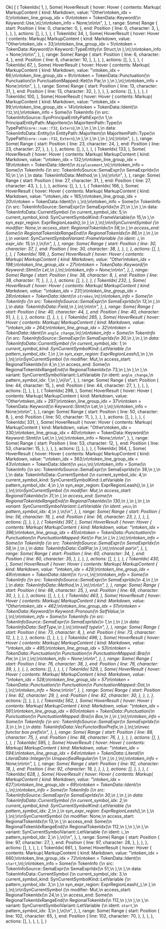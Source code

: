 Ok(
    [
        (
            TokenIdx(
                1,
            ),
            Some(
                HoverResult {
                    hover: Hover {
                        contents: Markup(
                            MarkupContent {
                                kind: Markdown,
                                value: "Other\ntoken_idx = 0;\n\ntoken_line_group_idx = 0\n\ntoken = TokenData::Keyword(\n    Keyword::Use,\n);\n\ntoken_info = None;\n\n\n",
                            },
                        ),
                        range: Some(
                            Range {
                                start: Position {
                                    line: 0,
                                    character: 0,
                                },
                                end: Position {
                                    line: 0,
                                    character: 3,
                                },
                            },
                        ),
                    },
                    actions: [],
                },
            ),
        ),
        (
            TokenIdx(
                34,
            ),
            Some(
                HoverResult {
                    hover: Hover {
                        contents: Markup(
                            MarkupContent {
                                kind: Markdown,
                                value: "Other\ntoken_idx = 33;\n\ntoken_line_group_idx = 5\n\ntoken = TokenData::Keyword(\n    Keyword::TypeEntity(\n        Struct,\n    ),\n);\n\ntoken_info = None;\n\n\n",
                            },
                        ),
                        range: Some(
                            Range {
                                start: Position {
                                    line: 6,
                                    character: 4,
                                },
                                end: Position {
                                    line: 6,
                                    character: 10,
                                },
                            },
                        ),
                    },
                    actions: [],
                },
            ),
        ),
        (
            TokenIdx(
                67,
            ),
            Some(
                HoverResult {
                    hover: Hover {
                        contents: Markup(
                            MarkupContent {
                                kind: Markdown,
                                value: "\ntoken_idx = 66;\n\ntoken_line_group_idx = 8\n\ntoken = TokenData::Punctuation(\n    Punctuation(\n        PunctuationMapped::Ket(\n            Par,\n        ),\n    ),\n);\n\ntoken_info = None;\n\n\n",
                            },
                        ),
                        range: Some(
                            Range {
                                start: Position {
                                    line: 13,
                                    character: 31,
                                },
                                end: Position {
                                    line: 13,
                                    character: 32,
                                },
                            },
                        ),
                    },
                    actions: [],
                },
            ),
        ),
        (
            TokenIdx(
                100,
            ),
            Some(
                HoverResult {
                    hover: Hover {
                        contents: Markup(
                            MarkupContent {
                                kind: Markdown,
                                value: "\ntoken_idx = 99;\n\ntoken_line_group_idx = 14\n\ntoken = TokenData::Ident(\n    `f32`,\n);\n\ntoken_info = Some(\n    TokenInfo {\n        src: TokenInfoSource::SynPrincipalEntityPathExpr(\n            1,\n            PrincipalEntityPath::MajorItem(\n                MajorItemPath::Type(\n                    TypePath(`core::num::f32`, `Extern`),\n                ),\n            ),\n        ),\n        data: TokenInfoData::Entity(\n            EntityPath::MajorItem(\n                MajorItemPath::Type(\n                    TypePath(`core::num::f32`, `Extern`),\n                ),\n            ),\n        ),\n    },\n);\n\n\n",
                            },
                        ),
                        range: Some(
                            Range {
                                start: Position {
                                    line: 23,
                                    character: 24,
                                },
                                end: Position {
                                    line: 23,
                                    character: 27,
                                },
                            },
                        ),
                    },
                    actions: [],
                },
            ),
        ),
        (
            TokenIdx(
                133,
            ),
            Some(
                HoverResult {
                    hover: Hover {
                        contents: Markup(
                            MarkupContent {
                                kind: Markdown,
                                value: "\ntoken_idx = 132;\n\ntoken_line_group_idx = 18\n\ntoken = TokenData::Ident(\n    `displacement`,\n);\n\ntoken_info = Some(\n    TokenInfo {\n        src: TokenInfoSource::SemaExpr(\n            SemaExprIdx(\n                10,\n            ),\n        ),\n        data: TokenInfoData::Method,\n    },\n);\n\n\n",
                            },
                        ),
                        range: Some(
                            Range {
                                start: Position {
                                    line: 27,
                                    character: 31,
                                },
                                end: Position {
                                    line: 27,
                                    character: 43,
                                },
                            },
                        ),
                    },
                    actions: [],
                },
            ),
        ),
        (
            TokenIdx(
                166,
            ),
            Some(
                HoverResult {
                    hover: Hover {
                        contents: Markup(
                            MarkupContent {
                                kind: Markdown,
                                value: "\ntoken_idx = 165;\n\ntoken_line_group_idx = 20\n\ntoken = TokenData::Ident(\n    `i`,\n);\n\ntoken_info = Some(\n    TokenInfo {\n        src: TokenInfoSource::SemaExpr(\n            SemaExprIdx(\n                21,\n            ),\n        ),\n        data: TokenInfoData::CurrentSymbol {\n            current_symbol_idx: 5,\n            current_symbol_kind: SynCurrentSymbolKind::FrameVariable(\n                15,\n            ),\n            syn_expr_region: ExprRegionLeash(_),\n        },\n    },\n);\n\nSynCurrentSymbol {\n    modifier: None,\n    access_start: RegionalTokenIdx(\n        58,\n    ),\n    access_end: Some(\n        RegionalTokenIdxRangeEnd(\n            RegionalTokenIdx(\n                86,\n            ),\n        ),\n    ),\n    variant: SynCurrentSymbolVariant::FrameVariable {\n        ident: `i`,\n        expr_idx: 15,\n    },\n}\n",
                            },
                        ),
                        range: Some(
                            Range {
                                start: Position {
                                    line: 30,
                                    character: 37,
                                },
                                end: Position {
                                    line: 30,
                                    character: 38,
                                },
                            },
                        ),
                    },
                    actions: [],
                },
            ),
        ),
        (
            TokenIdx(
                199,
            ),
            Some(
                HoverResult {
                    hover: Hover {
                        contents: Markup(
                            MarkupContent {
                                kind: Markdown,
                                value: "Other\ntoken_idx = 198;\n\ntoken_line_group_idx = 27\n\ntoken = TokenData::Keyword(\n    Keyword::Stmt(\n        Let,\n    ),\n);\n\ntoken_info = None;\n\n\n",
                            },
                        ),
                        range: Some(
                            Range {
                                start: Position {
                                    line: 38,
                                    character: 8,
                                },
                                end: Position {
                                    line: 38,
                                    character: 11,
                                },
                            },
                        ),
                    },
                    actions: [],
                },
            ),
        ),
        (
            TokenIdx(
                232,
            ),
            Some(
                HoverResult {
                    hover: Hover {
                        contents: Markup(
                            MarkupContent {
                                kind: Markdown,
                                value: "\ntoken_idx = 231;\n\ntoken_line_group_idx = 28\n\ntoken = TokenData::Ident(\n    `strokes`,\n);\n\ntoken_info = Some(\n    TokenInfo {\n        src: TokenInfoSource::SemaExpr(\n            SemaExprIdx(\n                13,\n            ),\n        ),\n        data: TokenInfoData::Field,\n    },\n);\n\n\n",
                            },
                        ),
                        range: Some(
                            Range {
                                start: Position {
                                    line: 40,
                                    character: 44,
                                },
                                end: Position {
                                    line: 40,
                                    character: 51,
                                },
                            },
                        ),
                    },
                    actions: [],
                },
            ),
        ),
        (
            TokenIdx(
                265,
            ),
            Some(
                HoverResult {
                    hover: Hover {
                        contents: Markup(
                            MarkupContent {
                                kind: Markdown,
                                value: "\ntoken_idx = 264;\n\ntoken_line_group_idx = 32\n\ntoken = TokenData::Ident(\n    `angle_change`,\n);\n\ntoken_info = Some(\n    TokenInfo {\n        src: TokenInfoSource::SemaExpr(\n            SemaExprIdx(\n                30,\n            ),\n        ),\n        data: TokenInfoData::CurrentSymbol {\n            current_symbol_idx: 1,\n            current_symbol_kind: SynCurrentSymbolKind::LetVariable {\n                pattern_symbol_idx: 1,\n            },\n            syn_expr_region: ExprRegionLeash(_),\n        },\n    },\n);\n\nSynCurrentSymbol {\n    modifier: Mut,\n    access_start: RegionalTokenIdx(\n        4,\n    ),\n    access_end: Some(\n        RegionalTokenIdxRangeEnd(\n            RegionalTokenIdx(\n                73,\n            ),\n        ),\n    ),\n    variant: SynCurrentSymbolVariant::LetVariable {\n        ident: `angle_change`,\n        pattern_symbol_idx: 1,\n    },\n}\n",
                            },
                        ),
                        range: Some(
                            Range {
                                start: Position {
                                    line: 44,
                                    character: 15,
                                },
                                end: Position {
                                    line: 44,
                                    character: 27,
                                },
                            },
                        ),
                    },
                    actions: [],
                },
            ),
        ),
        (
            TokenIdx(
                298,
            ),
            Some(
                HoverResult {
                    hover: Hover {
                        contents: Markup(
                            MarkupContent {
                                kind: Markdown,
                                value: "Other\ntoken_idx = 297;\n\ntoken_line_group_idx = 37\n\ntoken = TokenData::Keyword(\n    Keyword::Stmt(\n        Let,\n    ),\n);\n\ntoken_info = None;\n\n\n",
                            },
                        ),
                        range: Some(
                            Range {
                                start: Position {
                                    line: 50,
                                    character: 8,
                                },
                                end: Position {
                                    line: 50,
                                    character: 11,
                                },
                            },
                        ),
                    },
                    actions: [],
                },
            ),
        ),
        (
            TokenIdx(
                331,
            ),
            Some(
                HoverResult {
                    hover: Hover {
                        contents: Markup(
                            MarkupContent {
                                kind: Markdown,
                                value: "Other\ntoken_idx = 330;\n\ntoken_line_group_idx = 40\n\ntoken = TokenData::Keyword(\n    Keyword::Stmt(\n        Let,\n    ),\n);\n\ntoken_info = None;\n\n\n",
                            },
                        ),
                        range: Some(
                            Range {
                                start: Position {
                                    line: 53,
                                    character: 12,
                                },
                                end: Position {
                                    line: 53,
                                    character: 15,
                                },
                            },
                        ),
                    },
                    actions: [],
                },
            ),
        ),
        (
            TokenIdx(
                364,
            ),
            Some(
                HoverResult {
                    hover: Hover {
                        contents: Markup(
                            MarkupContent {
                                kind: Markdown,
                                value: "\ntoken_idx = 363;\n\ntoken_line_group_idx = 43\n\ntoken = TokenData::Ident(\n    `ymin`,\n);\n\ntoken_info = Some(\n    TokenInfo {\n        src: TokenInfoSource::SemaExpr(\n            SemaExprIdx(\n                39,\n            ),\n        ),\n        data: TokenInfoData::CurrentSymbol {\n            current_symbol_idx: 4,\n            current_symbol_kind: SynCurrentSymbolKind::LetVariable {\n                pattern_symbol_idx: 4,\n            },\n            syn_expr_region: ExprRegionLeash(_),\n        },\n    },\n);\n\nSynCurrentSymbol {\n    modifier: Mut,\n    access_start: RegionalTokenIdx(\n        31,\n    ),\n    access_end: Some(\n        RegionalTokenIdxRangeEnd(\n            RegionalTokenIdx(\n                130,\n            ),\n        ),\n    ),\n    variant: SynCurrentSymbolVariant::LetVariable {\n        ident: `ymin`,\n        pattern_symbol_idx: 4,\n    },\n}\n",
                            },
                        ),
                        range: Some(
                            Range {
                                start: Position {
                                    line: 56,
                                    character: 19,
                                },
                                end: Position {
                                    line: 56,
                                    character: 23,
                                },
                            },
                        ),
                    },
                    actions: [],
                },
            ),
        ),
        (
            TokenIdx(
                397,
            ),
            Some(
                HoverResult {
                    hover: Hover {
                        contents: Markup(
                            MarkupContent {
                                kind: Markdown,
                                value: "\ntoken_idx = 396;\n\ntoken_line_group_idx = 45\n\ntoken = TokenData::Punctuation(\n    Punctuation(\n        PunctuationMapped::Ket(\n            Par,\n        ),\n    ),\n);\n\ntoken_info = Some(\n    TokenInfo {\n        src: TokenInfoSource::SemaExpr(\n            SemaExprIdx(\n                58,\n            ),\n        ),\n        data: TokenInfoData::CallPar,\n    },\n);\n\ncall par\n",
                            },
                        ),
                        range: Some(
                            Range {
                                start: Position {
                                    line: 60,
                                    character: 34,
                                },
                                end: Position {
                                    line: 60,
                                    character: 35,
                                },
                            },
                        ),
                    },
                    actions: [],
                },
            ),
        ),
        (
            TokenIdx(
                430,
            ),
            Some(
                HoverResult {
                    hover: Hover {
                        contents: Markup(
                            MarkupContent {
                                kind: Markdown,
                                value: "\ntoken_idx = 429;\n\ntoken_line_group_idx = 49\n\ntoken = TokenData::Ident(\n    `first`,\n);\n\ntoken_info = Some(\n    TokenInfo {\n        src: TokenInfoSource::SemaExpr(\n            SemaExprIdx(\n                4,\n            ),\n        ),\n        data: TokenInfoData::Method,\n    },\n);\n\n\n",
                            },
                        ),
                        range: Some(
                            Range {
                                start: Position {
                                    line: 68,
                                    character: 25,
                                },
                                end: Position {
                                    line: 68,
                                    character: 30,
                                },
                            },
                        ),
                    },
                    actions: [],
                },
            ),
        ),
        (
            TokenIdx(
                463,
            ),
            Some(
                HoverResult {
                    hover: Hover {
                        contents: Markup(
                            MarkupContent {
                                kind: Markdown,
                                value: "Other\ntoken_idx = 462;\n\ntoken_line_group_idx = 51\n\ntoken = TokenData::Keyword(\n    Keyword::Pronoun(\n        SelfValue,\n    ),\n);\n\ntoken_info = Some(\n    TokenInfo {\n        src: TokenInfoSource::SemaExpr(\n            SemaExprIdx(\n                1,\n            ),\n        ),\n        data: TokenInfoData::SelfType,\n    },\n);\n\nself type\n",
                            },
                        ),
                        range: Some(
                            Range {
                                start: Position {
                                    line: 73,
                                    character: 8,
                                },
                                end: Position {
                                    line: 73,
                                    character: 12,
                                },
                            },
                        ),
                    },
                    actions: [],
                },
            ),
        ),
        (
            TokenIdx(
                496,
            ),
            Some(
                HoverResult {
                    hover: Hover {
                        contents: Markup(
                            MarkupContent {
                                kind: Markdown,
                                value: "\ntoken_idx = 495;\n\ntoken_line_group_idx = 53\n\ntoken = TokenData::Punctuation(\n    Punctuation(\n        PunctuationMapped::Bra(\n            Par,\n        ),\n    ),\n);\n\ntoken_info = None;\n\n\n",
                            },
                        ),
                        range: Some(
                            Range {
                                start: Position {
                                    line: 76,
                                    character: 38,
                                },
                                end: Position {
                                    line: 76,
                                    character: 39,
                                },
                            },
                        ),
                    },
                    actions: [],
                },
            ),
        ),
        (
            TokenIdx(
                529,
            ),
            Some(
                HoverResult {
                    hover: Hover {
                        contents: Markup(
                            MarkupContent {
                                kind: Markdown,
                                value: "\ntoken_idx = 528;\n\ntoken_line_group_idx = 57\n\ntoken = TokenData::Punctuation(\n    Punctuation(\n        PunctuationMapped::Dot,\n    ),\n);\n\ntoken_info = None;\n\n\n",
                            },
                        ),
                        range: Some(
                            Range {
                                start: Position {
                                    line: 82,
                                    character: 29,
                                },
                                end: Position {
                                    line: 82,
                                    character: 30,
                                },
                            },
                        ),
                    },
                    actions: [],
                },
            ),
        ),
        (
            TokenIdx(
                562,
            ),
            Some(
                HoverResult {
                    hover: Hover {
                        contents: Markup(
                            MarkupContent {
                                kind: Markdown,
                                value: "\ntoken_idx = 561;\n\ntoken_line_group_idx = 60\n\ntoken = TokenData::Punctuation(\n    Punctuation(\n        PunctuationMapped::Bra(\n            Box,\n        ),\n    ),\n);\n\ntoken_info = Some(\n    TokenInfo {\n        src: TokenInfoSource::SemaExpr(\n            SemaExprIdx(\n                3,\n            ),\n        ),\n        data: TokenInfoData::VecFunctorBoxPrefix,\n    },\n);\n\nvec functor box prefix\n",
                            },
                        ),
                        range: Some(
                            Range {
                                start: Position {
                                    line: 88,
                                    character: 75,
                                },
                                end: Position {
                                    line: 88,
                                    character: 76,
                                },
                            },
                        ),
                    },
                    actions: [],
                },
            ),
        ),
        (
            TokenIdx(
                595,
            ),
            Some(
                HoverResult {
                    hover: Hover {
                        contents: Markup(
                            MarkupContent {
                                kind: Markdown,
                                value: "\ntoken_idx = 594;\n\ntoken_line_group_idx = 64\n\ntoken = TokenData::Literal(\n    LiteralData::Integer(\n        UnspecifiedRegular(\n            1,\n        ),\n    ),\n);\n\ntoken_info = None;\n\n\n",
                            },
                        ),
                        range: Some(
                            Range {
                                start: Position {
                                    line: 92,
                                    character: 18,
                                },
                                end: Position {
                                    line: 92,
                                    character: 19,
                                },
                            },
                        ),
                    },
                    actions: [],
                },
            ),
        ),
        (
            TokenIdx(
                628,
            ),
            Some(
                HoverResult {
                    hover: Hover {
                        contents: Markup(
                            MarkupContent {
                                kind: Markdown,
                                value: "\ntoken_idx = 627;\n\ntoken_line_group_idx = 69\n\ntoken = TokenData::Ident(\n    `L`,\n);\n\ntoken_info = Some(\n    TokenInfo {\n        src: TokenInfoSource::SemaExpr(\n            SemaExprIdx(\n                30,\n            ),\n        ),\n        data: TokenInfoData::CurrentSymbol {\n            current_symbol_idx: 2,\n            current_symbol_kind: SynCurrentSymbolKind::LetVariable {\n                pattern_symbol_idx: 2,\n            },\n            syn_expr_region: ExprRegionLeash(_),\n        },\n    },\n);\n\nSynCurrentSymbol {\n    modifier: None,\n    access_start: RegionalTokenIdx(\n        13,\n    ),\n    access_end: Some(\n        RegionalTokenIdxRangeEnd(\n            RegionalTokenIdx(\n                112,\n            ),\n        ),\n    ),\n    variant: SynCurrentSymbolVariant::LetVariable {\n        ident: `L`,\n        pattern_symbol_idx: 2,\n    },\n}\n",
                            },
                        ),
                        range: Some(
                            Range {
                                start: Position {
                                    line: 97,
                                    character: 27,
                                },
                                end: Position {
                                    line: 97,
                                    character: 28,
                                },
                            },
                        ),
                    },
                    actions: [],
                },
            ),
        ),
        (
            TokenIdx(
                661,
            ),
            Some(
                HoverResult {
                    hover: Hover {
                        contents: Markup(
                            MarkupContent {
                                kind: Markdown,
                                value: "\ntoken_idx = 660;\n\ntoken_line_group_idx = 72\n\ntoken = TokenData::Ident(\n    `start`,\n);\n\ntoken_info = Some(\n    TokenInfo {\n        src: TokenInfoSource::SemaExpr(\n            SemaExprIdx(\n                51,\n            ),\n        ),\n        data: TokenInfoData::CurrentSymbol {\n            current_symbol_idx: 3,\n            current_symbol_kind: SynCurrentSymbolKind::LetVariable {\n                pattern_symbol_idx: 3,\n            },\n            syn_expr_region: ExprRegionLeash(_),\n        },\n    },\n);\n\nSynCurrentSymbol {\n    modifier: Mut,\n    access_start: RegionalTokenIdx(\n        24,\n    ),\n    access_end: Some(\n        RegionalTokenIdxRangeEnd(\n            RegionalTokenIdx(\n                112,\n            ),\n        ),\n    ),\n    variant: SynCurrentSymbolVariant::LetVariable {\n        ident: `start`,\n        pattern_symbol_idx: 3,\n    },\n}\n",
                            },
                        ),
                        range: Some(
                            Range {
                                start: Position {
                                    line: 102,
                                    character: 65,
                                },
                                end: Position {
                                    line: 102,
                                    character: 70,
                                },
                            },
                        ),
                    },
                    actions: [],
                },
            ),
        ),
    ],
)